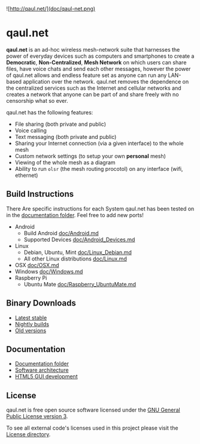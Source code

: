 ![http://qaul.net/](doc/qaul-net.png)

qaul.net
========

**qaul.net** is an ad-hoc wireless mesh-network suite that harnesses the 
power of everyday devices such as computers and smartphones to create a 
**Democratic**, **Non-Centralized**, **Mesh Network** on which users can 
share files, have voice chats and send each other messages, however the 
power of qaul.net allows and endless feature set as anyone can run any 
LAN-based application over the network. qaul.net removes the dependence 
on the centralized services such as the Internet and cellular networks 
and creates a network that anyone can be part of and share freely with 
no censorship what so ever.

qaul.net has the following features:

* File sharing (both private and public)
* Voice calling
* Text messaging (both private and public)
* Sharing your Internet connection (via a given interface) to the whole mesh
* Custom network settings (to setup your own **personal** mesh)
* Viewing of the whole mesh as a diagram
* Ability to run `olsr` (the mesh routing procotol) on any interface (wifi, ethernet)


Build Instructions
------------------

There Are specific instructions for each System qaul.net has been 
tested on in the [documentation folder](doc). Feel free to add new ports!

* Android 
  * Build Android [doc/Android.md](doc/Android.md)
  * Supported Devices [doc/Android_Devices.md](doc/Android_Devices.md)
* Linux
  * Debian, Ubuntu, Mint [doc/Linux_Debian.md](doc/Linux_Debian.md)
  * All other Linux distributions [doc/Linux.md](doc/Linux.md)
* OSX [doc/OSX.md](doc/OSX.md)
* Windows [doc/Windows.md](doc/Windows.md)
* Raspberry Pi
  * Ubuntu Mate [doc/Raspberry_UbuntuMate.md](doc/Raspberry_UbuntuMate.md)


Binary Downloads
----------------

* [Latest stable](https://qaul.net/download)
* [Nightly builds](https://qaul.net/binaries/nightly/)
* [Old versions](https://qaul.net/binaries/)


Documentation
-------------

* [Documentation folder](doc/)
* [Software architecture](https://github.com/WachterJud/qaul.net/wiki/SoftwareArchitecture)
* [HTML5 GUI development](doc/GUI.md)


License
-------

qaul.net is free open source software licensed under the 
[GNU General Public License version 3](Licenses/GPLv3.txt).

To see all external code's licenses used in this project please 
visit the [License directory](Licenses).
